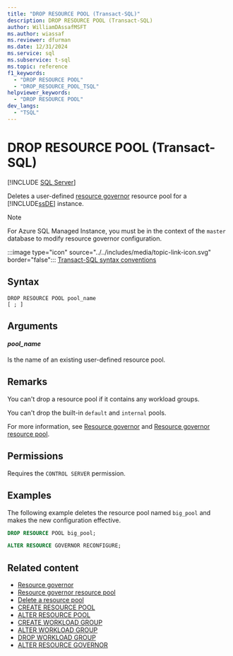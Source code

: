 ```yaml
---
title: "DROP RESOURCE POOL (Transact-SQL)"
description: DROP RESOURCE POOL (Transact-SQL)
author: WilliamDAssafMSFT
ms.author: wiassaf
ms.reviewer: dfurman
ms.date: 12/31/2024
ms.service: sql
ms.subservice: t-sql
ms.topic: reference
f1_keywords:
  - "DROP RESOURCE POOL"
  - "DROP_RESOURCE_POOL_TSQL"
helpviewer_keywords:
  - "DROP RESOURCE POOL"
dev_langs:
  - "TSQL"
---
```


# DROP RESOURCE POOL (Transact-SQL)

[!INCLUDE [SQL Server](../../includes/applies-to-version/sql-asdbmi.md)]

Deletes a user-defined [resource governor](../../relational-databases/resource-governor/resource-governor.md) resource pool for a [!INCLUDE[ssDE](../../includes/ssde-md.md)] instance.

> [!NOTE]
> For Azure SQL Managed Instance, you must be in the context of the `master` database to modify resource governor configuration.

:::image type="icon" source="../../includes/media/topic-link-icon.svg" border="false"::: [Transact-SQL syntax conventions](../../t-sql/language-elements/transact-sql-syntax-conventions-transact-sql.md)

## Syntax

```syntaxsql
DROP RESOURCE POOL pool_name
[ ; ]
```

## Arguments

#### *pool_name*

Is the name of an existing user-defined resource pool.

## Remarks

You can't drop a resource pool if it contains any workload groups.

You can't drop the built-in `default` and `internal` pools.

For more information, see [Resource governor](../../relational-databases/resource-governor/resource-governor.md) and [Resource governor resource pool](../../relational-databases/resource-governor/resource-governor-resource-pool.md).

## Permissions

Requires the `CONTROL SERVER` permission.

## Examples

The following example deletes the resource pool named `big_pool` and makes the new configuration effective.

```sql
DROP RESOURCE POOL big_pool;

ALTER RESOURCE GOVERNOR RECONFIGURE;
```

## Related content

- [Resource governor](../../relational-databases/resource-governor/resource-governor.md)
- [Resource governor resource pool](../../relational-databases/resource-governor/resource-governor-resource-pool.md)
- [Delete a resource pool](../../relational-databases/resource-governor/delete-a-resource-pool.md)
- [CREATE RESOURCE POOL](../../t-sql/statements/create-resource-pool-transact-sql.md)
- [ALTER RESOURCE POOL](../../t-sql/statements/alter-resource-pool-transact-sql.md)
- [CREATE WORKLOAD GROUP](../../t-sql/statements/create-workload-group-transact-sql.md)
- [ALTER WORKLOAD GROUP](../../t-sql/statements/alter-workload-group-transact-sql.md)
- [DROP WORKLOAD GROUP](../../t-sql/statements/drop-workload-group-transact-sql.md)
- [ALTER RESOURCE GOVERNOR](../../t-sql/statements/alter-resource-governor-transact-sql.md)
